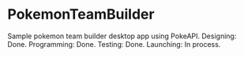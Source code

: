 # PokemonTeamBuilder
Sample pokemon team builder desktop app using PokeAPI.
Designing: Done.
Programming: Done.
Testing: Done.
Launching: In process.
